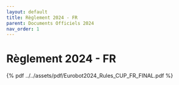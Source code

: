```yaml
---
layout: default
title: Règlement 2024 - FR
parent: Documents Officiels 2024
nav_order: 1
---
```


# Règlement 2024 - FR

{% pdf ../../assets/pdf/Eurobot2024_Rules_CUP_FR_FINAL.pdf %}
